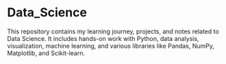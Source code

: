 # Data_Science
This repository contains my learning journey, projects, and notes related to Data Science. It includes hands-on work with Python, data analysis, visualization, machine learning, and various libraries like Pandas, NumPy, Matplotlib, and Scikit-learn.
